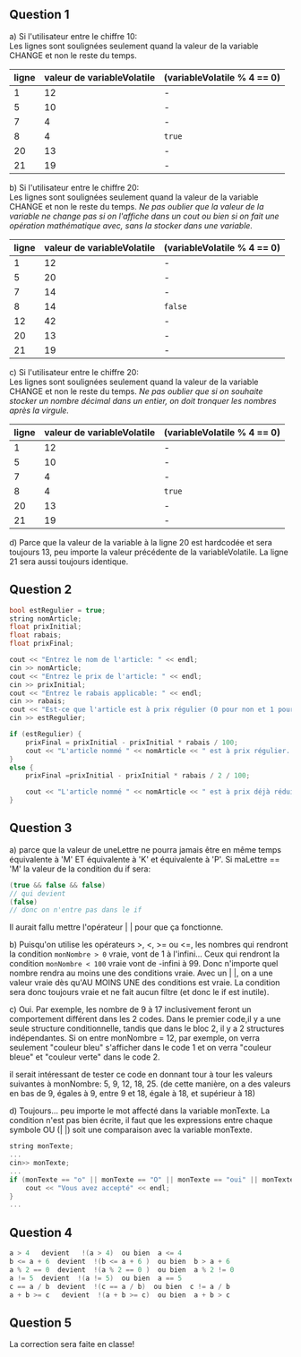 ## Question 1

a) Si l'utilisateur entre le chiffre 10: <br>
Les lignes sont soulignées seulement quand la valeur de la variable CHANGE et non le reste du temps.

| ligne | valeur de variableVolatile | (variableVolatile % 4 == 0) |
| ----------- | ----------- |----------- |
| 1 | 12 | - |
| 5 | 10 | - |
| 7 | 4 | - |
| 8 | 4 | `true` |
| 20 | 13 | - |
| 21 | 19 | - |


b) Si l'utilisateur entre le chiffre 20: <br>
Les lignes sont soulignées seulement quand la valeur de la variable CHANGE et non le reste du temps. *Ne pas oublier que la valeur de la variable ne change pas si on l'affiche dans un cout ou bien si on fait une opération mathématique avec, sans la stocker dans une variable.*

| ligne | valeur de variableVolatile | (variableVolatile % 4 == 0) |
| ----------- | ----------- |----------- |
| 1 | 12 | - |
| 5 | 20 | - |
| 7 | 14 | - |
| 8 | 14 | `false` |
| 12 | 42 | - |
| 20 | 13 | - |
| 21 | 19 | - |

c) Si l'utilisateur entre le chiffre 20: <br>
Les lignes sont soulignées seulement quand la valeur de la variable CHANGE et non le reste du temps. *Ne pas oublier que si on souhaite stocker un nombre décimal dans un entier, on doit tronquer les nombres après la virgule.*

| ligne | valeur de variableVolatile | (variableVolatile % 4 == 0) |
| ----------- | ----------- |----------- |
| 1 | 12 | - |
| 5 | 10 | - |
| 7 | 4 | - |
| 8 | 4 | `true` |
| 20 | 13 | - |
| 21 | 19 | - |


d) Parce que la valeur de la variable à la ligne 20 est hardcodée et sera toujours 13, peu importe la valeur précédente de la variableVolatile. La ligne 21 sera aussi toujours identique.


## Question 2

```cpp
bool estRegulier = true;
string nomArticle;
float prixInitial;
float rabais;
float prixFinal;

cout << "Entrez le nom de l'article: " << endl;
cin >> nomArticle;
cout << "Entrez le prix de l'article: " << endl;
cin >> prixInitial;
cout << "Entrez le rabais applicable: " << endl;
cin >> rabais;
cout << "Est-ce que l'article est à prix régulier (0 pour non et 1 pour oui)" << endl; 
cin >> estRegulier;

if (estRegulier) {
	prixFinal = prixInitial - prixInitial * rabais / 100;
	cout << "L'article nommé " << nomArticle << " est à prix régulier. Il coûte initialement " << prixInitial << " et est réduit de " << rabais << "%. Il coûte maintenant " << prixFinal << "$." << endl;
}
else {
	prixFinal =prixInitial - prixInitial * rabais / 2 / 100;

	cout << "L'article nommé " << nomArticle << " est à prix déjà réduit. Il coûte initialement " << prixInitial << " et est réduit de " << rabais / 2 << "%. Il coûte maintenant " << prixFinal << "$."<< endl;
}

```

## Question 3

a) parce que la valeur de uneLettre ne pourra jamais être en même temps équivalente à 'M' ET équivalente à 'K' et équivalente à 'P'. Si maLettre == 'M' la valeur de la condition du if sera:

```cpp
(true && false && false)   
// qui devient
(false)
// donc on n'entre pas dans le if
```
Il aurait fallu mettre l'opérateur | | pour que ça fonctionne.

b) Puisqu'on utilise les opérateurs >, <, >= ou <=, les nombres qui rendront la condition `monNombre > 0` vraie, vont de 1 à l'infini... Ceux qui rendront la condition `monNombre < 100` vraie vont de -infini à 99. Donc n'importe quel nombre rendra au moins une des conditions vraie. Avec un | |, on a une valeur vraie dès qu'AU MOINS UNE des conditions est vraie. La condition sera donc toujours vraie et ne fait aucun filtre (et donc le if est inutile).

c) Oui. Par exemple, les nombre de 9 à 17 inclusivement feront un comportement différent dans les 2 codes. Dans le premier code,il y a une seule structure conditionnelle, tandis que dans le bloc 2, il y a 2 structures indépendantes. Si on entre monNombre = 12, par exemple, on verra seulement "couleur bleu" s'afficher dans le code 1 et on verra "couleur bleue" et "couleur verte" dans le code 2.

il serait intéressant de tester ce code en donnant tour à tour les valeurs suivantes à monNombre: 5, 9, 12, 18, 25. (de cette manière, on a des valeurs en bas de 9, égales à 9, entre 9 et 18, égale à 18, et supérieur à 18)

d) Toujours... peu importe le mot affecté dans la variable monTexte. La condition n'est pas bien écrite, il faut que les expressions entre chaque symbole OU (| |) soit une comparaison avec la variable monTexte.

```cpp
string monTexte;
...
cin>> monTexte;
...
if (monTexte == "o" || monTexte == "O" || monTexte == "oui" || monTexte == "Oui" || monTexte == "OUI"){
	cout << "Vous avez accepté" << endl;
} 
...
```

## Question 4

```cpp
a > 4   devient   !(a > 4)  ou bien  a <= 4
b <= a + 6  devient  !(b <= a + 6 )  ou bien  b > a + 6 
a % 2 == 0  devient  !(a % 2 == 0 )  ou bien  a % 2 != 0
a != 5  devient  !(a != 5)  ou bien  a == 5 
c == a / b  devient  !(c == a / b)  ou bien  c != a / b
a + b >= c   devient  !(a + b >= c)  ou bien  a + b > c
```

## Question 5
La correction sera faite en classe! 